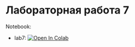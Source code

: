 # Лабораторная работа 7

Notebook:
* lab7: [![Open In Colab](https://colab.research.google.com/assets/colab-badge.svg)](https://colab.research.google.com/github/TemaBlag/BSU/blob/main/bioinformatics/lab7/lab7.ipynb)

